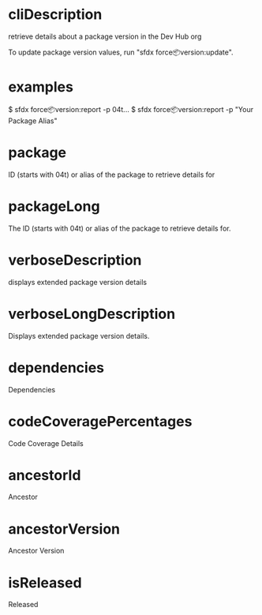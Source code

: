 # cliDescription

retrieve details about a package version in the Dev Hub org

To update package version values, run "sfdx force:package:version:update".

# examples

$ sfdx force:package:version:report -p 04t...
$ sfdx force:package:version:report -p "Your Package Alias"

# package

ID (starts with 04t) or alias of the package to retrieve details for

# packageLong

The ID (starts with 04t) or alias of the package to retrieve details for.

# verboseDescription

displays extended package version details

# verboseLongDescription

Displays extended package version details.

# dependencies

Dependencies

# codeCoveragePercentages

Code Coverage Details

# ancestorId

Ancestor

# ancestorVersion

Ancestor Version

# isReleased

Released
